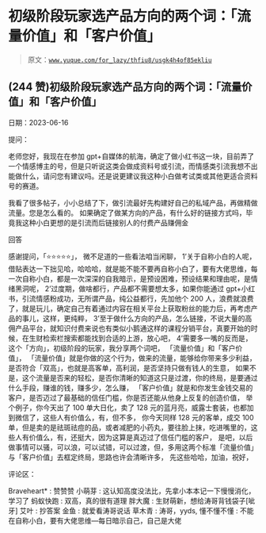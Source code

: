 # 初级阶段玩家选产品方向的两个词：「流量价值」和「客户价值」

> 原文：[`www.yuque.com/for_lazy/thfiu8/usgk4h4of85ekliu`](https://www.yuque.com/for_lazy/thfiu8/usgk4h4of85ekliu)



## (244 赞)初级阶段玩家选产品方向的两个词：「流量价值」和「客户价值」 

日期：2023-06-16 

提问： 

老师您好，我现在在参加 gpt+自媒体的航海，确定了做小红书这一块，目前弄了一个情感博主的号，但是只听说这类会做成资料号或引流，而情感类引流我想不出能做什么，请问您有建议吗。还是说更建议我这种小白做考试类或其他更适合资料号的赛道。 

我看了很多帖子，小小总结了下，做引流最好先构建好自己的私域产品，再做精做流量。您是怎么看的。 如果确定了做某方向的产品，有什么好的链接方式吗，毕竟我这种小白更想的是引流而后链接别人的付费产品赚佣金 

回答 

感谢提问，「⭐⭐⭐⭐⭐」， 微不足道的一些看法咱当闲聊， 1’关于自称小白的人呢，借贴表达一下拙见哈，哈哈哈，就是能不能不要再自称小白了，要有大佬思维，每一次自称小白，都是一次深深的自我暗示，是预设困难，预设结果和理由呢，是情绪黑洞呢， 2’过度期，做啥都行，产品都不需要想太多，如果你能通过 gpt+小红书，引流情感粉成功，无所谓产品，纯公益都行，先加他个 200 人，浪费就浪费了，就是玩儿，确定自己有着通过内容在相关平台上获取粉丝的能力后，再考虑产品的事儿，这样，更纯粹， 3’至于做什么方向的产品，怎么链接，不说大量的高佣产品平台，就知识付费来说也有类似小鹅通这样的课程分销平台，真要开始的时候，在生财检索栏搜索都能找到合适的上游，放心吧， 4’需要多一嘴的反而是，这个「方向」，初级阶段的玩家，我分享两个词吧， 「流量价值」和「客户价值」， 「流量价值」就是你做的这个行为，做来的流量，能够给你带来多少利益，是否符合「双高」，也就是高客单，高利润，是否坚持只做有钱人的生意， 如果不是，这个流量是否来的轻松，是否你清晰的知道这只是过渡，你的终局，是要通过什么手段，赚谁的钱，赚多少，怎么赚， 「客户价值」就是和你发生金钱交易的客户，是否迈过了最基础的信任门槛，你是否还能从他身上反复的创造价值， 举个例子，你今天出了 100 单大日化，卖了 128 元的蓝月亮，威露士套装，也都加到微信了，这些人有价值么，有，但不多， 你今天同样 128 元的客单，成交 100 单，但是卖的是祛斑祛痘的品，或者减肥的小药丸，要往脸上抹，吃进嘴里的，这些人有价值么，有，还挺大，因为这算是真迈过了信任门槛的客户， 是吧，以后做事情可以骚，可以浪，可以试错，可以过渡，但，多用这两个标准「流量价值」与「客户价值」去框定终局，思路也许会清晰许多， 先这些哈哈，加油，祝好， 

评论区： 

Braveheart* : 赞赞赞 小萌芽 : 这认知高度没法比，先拿小本本记一下慢慢消化，学习了 蚂蚁快跑 : 双高，真的很有道理 胖大魔 : 生财萌新，想给涛哥背钱袋子[呲牙] 艾叶 : 抄答案 金鱼 : 就爱看涛哥说话 草木青 : 涛哥，yyds, 懂不懂不懂 : 不能在自称小白，要有大佬思维—每日暗示自己，自己是大佬